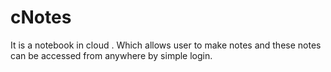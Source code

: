 # cNotes
It is a notebook in cloud .
Which allows user to make notes and these notes can be accessed from anywhere by simple login.
